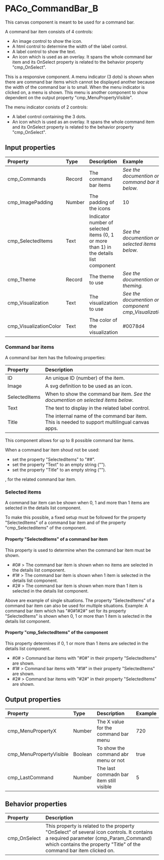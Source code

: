 # PACo_CommandBar_B

This canvas component is meant to be used for a command bar.

A command bar item consists of 4 controls:
* An image control to show the icon.
* A html control to determine the width of the label control.
* A label control to show the text.
* An icon which is used as an overlay. It spans the whole command bar item and its OnSelect property is related to the behavior property "cmp_OnSelect".

This is a responsive component. A menu indicator (3 dots) is shown when there are command bar items which cannot be displayed another because the width of the command bar is to small. When the menu indicator is clicked on, a menu is shown. This menu is another component to show dependent on the output property "cmp_MenuPropertyVisible".

The menu indicator conists of 2 controls:
* A label control containing the 3 dots.
* An icon which is used as an overlay. It spans the whole command item and its OnSelect property is related to the behavior property "cmp_OnSelect".

## **Input properties**

| Property | Type | Description | Example |
| :--- | :--- | :--- | :--- |
| cmp_Commands | Record | The command bar items | *See the documention on command bar items below.* |
| cmp_ImagePadding | Number | The padding of the icons | 10 |
| cmp_SelectedItems | Text | Indicator number of selected items (0, 1 or more than 1) in the details list component | *See the documention on selected items below.* |
| cmp_Theme | Record | The theme to use | *See the documention on theming.* |
| cmp_Visualization | Text | The visualization to use | *See the documention on the component cmp_Visualization_A.* |
| cmp_VisualizationColor | Text | The color of the visualization | #0078d4 |

### Command bar items
A command bar item has the following properties:

| Property | Description |
| :--- | :--- |
| ID | An unique ID (number) of the item. |
| Image | A svg definition to be used as an icon. |
| SelectedItems | When to show the command bar item. *See the documention on selected items below.* |
| Text | The text to display in the related label control. |
| Title | The internal name of the command bar item. This is needed to support multilingual canvas apps. |

This component allows for up to 8 possible command bar items.

When a command bar item shoud not be used:

- set the property "SelectedItems" to "##".
- set the property "Text" to an empty string ("").
- set the property "Title" to an empty string ("").

, for the related command bar item.

### Selected items
A command bar item can be shown when 0, 1 and more than 1 items are selected in the details list component.

To make this possible, a fixed setup must be followed for the property "SelectedItems" of a command bar item and of the property "cmp_Selecteditems" of the component.

#### Property "SelectedItems" of a command bar item

This property is used to determine when the command bar item must be shown.

- #0# > The command bar item is shown when no items are selected in the details list component.
- #1# > The command bar item is shown when 1 item is selected in the details list component.
- #2# > The command bar item is shown when more than 1 item is selected in the details list component.

Above are example of single situations. The property "SelectedItems" of a command bar item can also be used for multiple situations. Example: A command bar item which has "#0#1#2#" set for its property "SelectedItems" is shown when 0, 1 or more than 1 item is selected in the details list component.

#### Property "cmp_SelectedItems" of the component

This property determines if 0, 1 or more than 1 items are selected in the details list component.

- #0# > Command bar items with "#0#" in their property "SelectedItems" are shown.
- #1# > Command bar items with "#1#" in their property "SelectedItems" are shown.
- #2# > Command bar items with "#2#" in their property "SelectedItems" are shown.

## **Output properties**

| Property | Type | Description | Example |
| :--- | :--- | :--- | :--- |
| cmp_MenuPropertyX | Number | The X value for the command bar menu  | 720 |
| cmp_MenuPropertyVisible | Boolean | To show the command abr menu or not | true |
| cmp_LastCommand | Number | The last commadn bar item still visible | 5 |

## **Behavior properties**

| Property | Description |
| :--- | :--- |
| cmp_OnSelect | This property is related to the property "OnSelect" of several icon controls. It contains a required parameter (cmp_Param_Command) which contains the property "Title" of the command bar item clicked on. |
